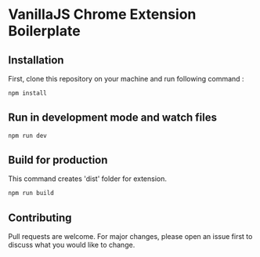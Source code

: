 # VanillaJS Chrome Extension Boilerplate


## Installation

First, clone this repository on your machine and run following command :

```bash
npm install
```

## Run in development mode and watch files

```bash
npm run dev
```

## Build for production

This command creates 'dist' folder for extension.

```bash
npm run build
```

## Contributing
Pull requests are welcome. For major changes, please open an issue first to discuss what you would like to change.

